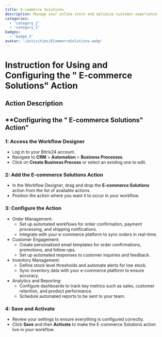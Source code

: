 ```yaml
---
title: E-commerce Solutions
description: Manage your online store and optimize customer experience.
categories: 
  - 'category_2'
  - 'category_3'
badges: 
  - 'badge_3'
avatar: '/activities/ECommerceSolutions.webp'
---
```

# Instruction for Using and Configuring the " E-commerce Solutions" Action

## Action Description

## **Configuring the " E-commerce Solutions" Action"

### 1: Access the Workflow Designer
- Log in to your Bitrix24 account.
- Navigate to **CRM** > **Automation** > **Business Processes**.
- Click on **Create Business Process** or select an existing one to edit.

### 2: Add the E-commerce Solutions Action
- In the Workflow Designer, drag and drop the **E-commerce Solutions** action from the list of available actions.
- Position the action where you want it to occur in your workflow.

### 3: Configure the Action
- Order Management:
  - Set up automated workflows for order confirmation, payment processing, and shipping notifications.
  - Integrate with your e-commerce platform to sync orders in real-time.
- Customer Engagement:
  - Create personalized email templates for order confirmations, promotions, and follow-ups.
  - Set up automated responses to customer inquiries and feedback.
- Inventory Management:
  - Define stock level thresholds and automate alerts for low stock.
  - Sync inventory data with your e-commerce platform to ensure accuracy.
- Analytics and Reporting:
  - Configure dashboards to track key metrics such as sales, customer retention, and product performance.
  - Schedule automated reports to be sent to your team.

### 4: Save and Activate
- Review your settings to ensure everything is configured correctly.
- Click **Save** and then **Activate** to make the E-commerce Solutions action live in your workflow.
